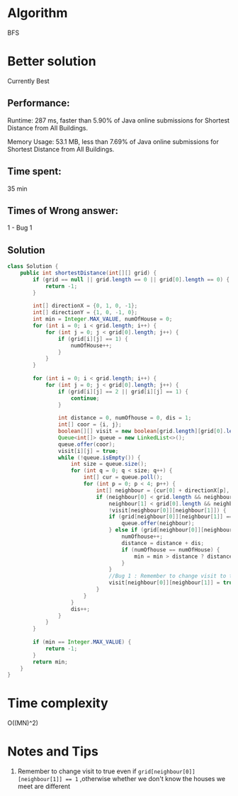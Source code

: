 # Algorithm 

BFS

# Better solution 

Currently Best

## Performance:

Runtime: 287 ms, faster than 5.90% of Java online submissions for Shortest Distance from All Buildings.

Memory Usage: 53.1 MB, less than 7.69% of Java online submissions for Shortest Distance from All Buildings.

## Time spent:

35 min

## Times of Wrong answer:

1 - Bug 1

## Solution

```java
class Solution {
    public int shortestDistance(int[][] grid) {
        if (grid == null || grid.length == 0 || grid[0].length == 0) {
            return -1;
        }
        
        int[] directionX = {0, 1, 0, -1};
        int[] directionY = {1, 0, -1, 0};
        int min = Integer.MAX_VALUE, numOfHouse = 0;
        for (int i = 0; i < grid.length; i++) {
            for (int j = 0; j < grid[0].length; j++) {
                if (grid[i][j] == 1) {
                    numOfHouse++;
                }
            }
        }
        
        for (int i = 0; i < grid.length; i++) {
            for (int j = 0; j < grid[0].length; j++) {
                if (grid[i][j] == 2 || grid[i][j] == 1) {
                    continue;
                }
                
                int distance = 0, numOfhouse = 0, dis = 1;
                int[] coor = {i, j};
                boolean[][] visit = new boolean[grid.length][grid[0].length];
                Queue<int[]> queue = new LinkedList<>();
                queue.offer(coor);
                visit[i][j] = true;
                while (!queue.isEmpty()) {
                    int size = queue.size();
                    for (int q = 0; q < size; q++) {
                        int[] cur = queue.poll();
                        for (int p = 0; p < 4; p++) {
                            int[] neighbour = {cur[0] + directionX[p], cur[1] + directionY[p]};
                            if (neighbour[0] < grid.length && neighbour[0] >= 0 && 
                                neighbour[1] < grid[0].length && neighbour[1] >= 0 && 
                                !visit[neighbour[0]][neighbour[1]]) {
                                if (grid[neighbour[0]][neighbour[1]] == 0) {
                                    queue.offer(neighbour);
                                } else if (grid[neighbour[0]][neighbour[1]] == 1) {
                                    numOfhouse++;
                                    distance = distance + dis;
                                    if (numOfhouse == numOfHouse) {
                                        min = min > distance ? distance : min;
                                    }
                                }
                                //Bug 1 : Remember to change visit to true even if grid[neighbour[0]][neighbour[1]] == 1, otherwise whether we don't know the houses we meet are different
                                visit[neighbour[0]][neighbour[1]] = true;
                            }
                        }
                    }
                    dis++;
                }
            }
        }
        
        if (min == Integer.MAX_VALUE) {
            return -1;
        }
        return min;
    }
}
```

# Time complexity

O((MN)^2)

# Notes and Tips

1. Remember to change visit to true even if `grid[neighbour[0]][neighbour[1]] == 1` ,otherwise whether we don't know the houses we meet are different